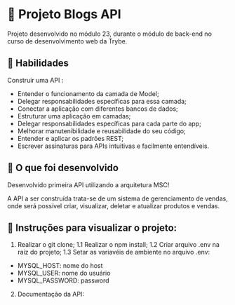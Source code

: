 # :dart: Projeto Blogs API
Projeto desenvolvido no módulo 23, durante o módulo de back-end no curso de desenvolvimento web da Trybe.


## :brain: Habilidades

Construir uma API :

- Entender o funcionamento da camada de Model;
- Delegar responsabilidades específicas para essa camada;
- Conectar a aplicação com diferentes bancos de dados;
- Estruturar uma aplicação em camadas;
- Delegar responsabilidades específicas para cada parte do app;
- Melhorar manutenibilidade e reusabilidade do seu código;
- Entender e aplicar os padrões REST;
- Escrever assinaturas para APIs intuitivas e facilmente entendíveis.


## :wrench: O que foi desenvolvido

Desenvolvido primeira API utilizando a arquitetura MSC!

A API a ser construída trata-se de um sistema de gerenciamento de vendas, onde será possível criar, visualizar, deletar e atualizar produtos e vendas.


## :dart: Instruções para visualizar o projeto:

1. Realizar o git clone;
1.1 Realizar o npm install;
1.2 Criar arquivo .env na raiz do projeto;
1.3 Setar as variavéis de ambiente no arquivo .env:
- MYSQL_HOST: nome do host
- MYSQL_USER: nome do usuário
- MYSQL_PASSWORD: password

2. Documentação da API: 
